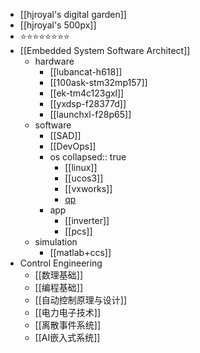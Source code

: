 - [[hjroyal's digital garden]]
- [[hjroyal's 500px]]
- ⭐⭐⭐⭐⭐⭐⭐⭐
- [[Embedded System Software Architect]]
	- hardware
		- [[lubancat-h618]]
		- [[100ask-stm32mp157]]
		- [[ek-tm4c123gxl]]
		- [[yxdsp-f28377d]]
		- [[launchxl-f28p65]]
	- software
		- [[SAD]]
		- [[DevOps]]
		- os
		  collapsed:: true
			- [[linux]]
			- [[ucos3]]
			- [[vxworks]]
			- [qp](https://www.state-machine.com/)
		- app
			- [[inverter]]
			- [[pcs]]
	- simulation
		- [[matlab+ccs]]
- Control Engineering
	- [[数理基础]]
	- [[编程基础]]
	- [[自动控制原理与设计]]
	- [[电力电子技术]]
	- [[离散事件系统]]
	- [[AI嵌入式系统]]